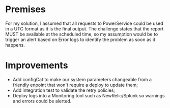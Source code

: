 # Premises

For my solution, I assumed that all requests to PowerService could be used in a UTC format as it is the final output.
The challenge states that the report MUST be available at the scheduled time, so my assumption would be to trigger an alert based on Error logs to identify the problem as soon as it happens.

# Improvements

- Add configCat to make our system parameters changeable from a friendly enpoint that won't require a deploy to update them;
- Add integration test to validate the retry policies;
- Deploy logs into a Monitoring tool such as NewRelic/Splunk so warnings and errors could be alerted.